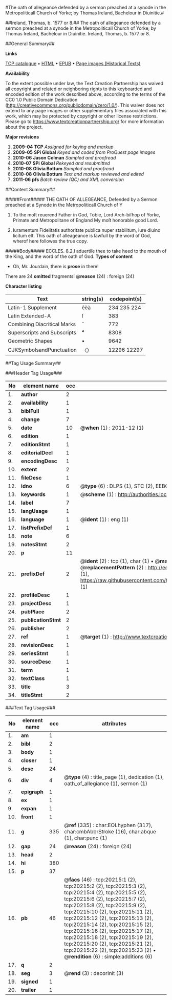 #The oath of allegeance defended by a sermon preached at a synode in the Metropoliticall Church of Yorke; by Thomas Ireland, Bachelour in Diuinitie.#

##Ireland, Thomas, b. 1577 or 8.##
The oath of allegeance defended by a sermon preached at a synode in the Metropoliticall Church of Yorke; by Thomas Ireland, Bachelour in Diuinitie.
Ireland, Thomas, b. 1577 or 8.

##General Summary##

**Links**

[TCP catalogue](http://www.ota.ox.ac.uk/tcp/)  • 
[HTML](http://tei.it.ox.ac.uk/tcp/Texts-HTML/free/A04/A04127.html)  • 
[EPUB](http://tei.it.ox.ac.uk/tcp/Texts-EPUB/free/A04/A04127.epub) • 
[Page images (Historical Texts)](https://historicaltexts.jisc.ac.uk/eebo-99854771e)

**Availability**

To the extent possible under law, the Text Creation Partnership has waived all copyright and related or neighboring rights to this keyboarded and encoded edition of the work described above, according to the terms of the CC0 1.0 Public Domain Dedication (http://creativecommons.org/publicdomain/zero/1.0/). This waiver does not extend to any page images or other supplementary files associated with this work, which may be protected by copyright or other license restrictions. Please go to https://www.textcreationpartnership.org/ for more information about the project.

**Major revisions**

1. __2009-04__ __TCP__ *Assigned for keying and markup*
1. __2009-05__ __SPi Global__ *Keyed and coded from ProQuest page images*
1. __2010-06__ __Jason Colman__ *Sampled and proofread*
1. __2010-07__ __SPi Global__ *Rekeyed and resubmitted*
1. __2010-08__ __Olivia Bottum__ *Sampled and proofread*
1. __2010-08__ __Olivia Bottum__ *Text and markup reviewed and edited*
1. __2011-06__ __pfs__ *Batch review (QC) and XML conversion*

##Content Summary##

#####Front#####
THE OATH OF ALLEGEANCE, Defended by a Sermon preached at a Synode in the Metropoliticall Church of Y
1. To the moſt reuerend Father in God, Tobie, Lord Arch-biſhop of Yorke, Primate and Metropolitane of England My moſt honorable good Lord.

1. Iuramentum Fidelitatis authoritate publica nuper stabilitum, iure diuino licitum eſt. This oath of alleageance is lawfull by the word of God, wherof here followes the true copy.

#####Body#####
ECCLES. 8.2.I aduertiſe thee to take heed to the mouth of the King, and the word of the oath of God.
**Types of content**

  * Oh, Mr. Jourdain, there is **prose** in there!

There are 24 **omitted** fragments! 
 @__reason__ (24) : foreign (24)

**Character listing**


|Text|string(s)|codepoint(s)|
|---|---|---|
|Latin-1 Supplement|êëà|234 235 224|
|Latin Extended-A|ſ|383|
|Combining             Diacritical Marks|̄|772|
|Superscripts             and Subscripts|⁴|8308|
|Geometric Shapes|▪|9642|
|CJKSymbolsandPunctuation|〈〉|12296 12297|

##Tag Usage Summary##

###Header Tag Usage###

|No|element name|occ|attributes|
|---|---|---|---|
|1.|__author__|2||
|2.|__availability__|1||
|3.|__biblFull__|1||
|4.|__change__|7||
|5.|__date__|10| @__when__ (1) : 2011-12 (1)|
|6.|__edition__|1||
|7.|__editionStmt__|1||
|8.|__editorialDecl__|1||
|9.|__encodingDesc__|1||
|10.|__extent__|2||
|11.|__fileDesc__|1||
|12.|__idno__|6| @__type__ (6) : DLPS (1), STC (2), EEBO-CITATION (1), PROQUEST (1), VID (1)|
|13.|__keywords__|1| @__scheme__ (1) : http://authorities.loc.gov/ (1)|
|14.|__label__|7||
|15.|__langUsage__|1||
|16.|__language__|1| @__ident__ (1) : eng (1)|
|17.|__listPrefixDef__|1||
|18.|__note__|6||
|19.|__notesStmt__|2||
|20.|__p__|11||
|21.|__prefixDef__|2| @__ident__ (2) : tcp (1), char (1)  •  @__matchPattern__ (2) : ([0-9\-]+):([0-9IVX]+) (1), (.+) (1)  •  @__replacementPattern__ (2) : http://eebo.chadwyck.com/downloadtiff?vid=$1&page=$2 (1), https://raw.githubusercontent.com/textcreationpartnership/Texts/master/tcpchars.xml#$1 (1)|
|22.|__profileDesc__|1||
|23.|__projectDesc__|1||
|24.|__pubPlace__|2||
|25.|__publicationStmt__|2||
|26.|__publisher__|2||
|27.|__ref__|1| @__target__ (1) : http://www.textcreationpartnership.org/docs/. (1)|
|28.|__revisionDesc__|1||
|29.|__seriesStmt__|1||
|30.|__sourceDesc__|1||
|31.|__term__|1||
|32.|__textClass__|1||
|33.|__title__|3||
|34.|__titleStmt__|2||


###Text Tag Usage###

|No|element name|occ|attributes|
|---|---|---|---|
|1.|__am__|1||
|2.|__bibl__|2||
|3.|__body__|1||
|4.|__closer__|1||
|5.|__desc__|24||
|6.|__div__|4| @__type__ (4) : title_page (1), dedication (1), oath_of_allegiance (1), sermon (1)|
|7.|__epigraph__|1||
|8.|__ex__|1||
|9.|__expan__|1||
|10.|__front__|1||
|11.|__g__|335| @__ref__ (335) : char:EOLhyphen (317), char:cmbAbbrStroke (16), char:abque (1), char:punc (1)|
|12.|__gap__|24| @__reason__ (24) : foreign (24)|
|13.|__head__|2||
|14.|__hi__|380||
|15.|__p__|37||
|16.|__pb__|46| @__facs__ (46) : tcp:20215:1 (2), tcp:20215:2 (2), tcp:20215:3 (2), tcp:20215:4 (2), tcp:20215:5 (2), tcp:20215:6 (2), tcp:20215:7 (2), tcp:20215:8 (2), tcp:20215:9 (2), tcp:20215:10 (2), tcp:20215:11 (2), tcp:20215:12 (2), tcp:20215:13 (2), tcp:20215:14 (2), tcp:20215:15 (2), tcp:20215:16 (2), tcp:20215:17 (2), tcp:20215:18 (2), tcp:20215:19 (2), tcp:20215:20 (2), tcp:20215:21 (2), tcp:20215:22 (2), tcp:20215:23 (2)  •  @__rendition__ (6) : simple:additions (6)|
|17.|__q__|2||
|18.|__seg__|3| @__rend__ (3) : decorInit (3)|
|19.|__signed__|1||
|20.|__trailer__|1||
